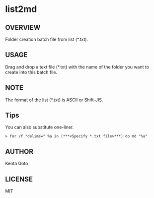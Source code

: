 # list2md 

## OVERVIEW
Folder creation batch file from list (*.txt).  

## USAGE
Drag and drop a text file (*.txt) with the name of the folder
you want to create into this batch file.  

## NOTE
The format of the list (*.txt) is ASCII or Shift-JIS.  

## Tips
You can also substitute one-liner.  
```
> for /f "delims=" %a in (***<Specify *.txt file>***) do md "%a"
```

## AUTHOR
Kenta Goto  

## LICENSE
MIT  
